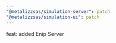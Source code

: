```yaml
---
"@metalizzsas/simulation-server": patch
"@metalizzsas/simulation-ui": patch
---
```


feat: added Enip Server
